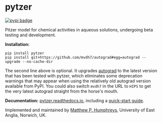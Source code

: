 # pytzer

[![pypi badge](https://img.shields.io/pypi/v/pytzer.svg?style=popout)](https://pypi.org/project/pytzer/)

Pitzer model for chemical activities in aqueous solutions, undergoing beta testing and development.

**Installation:**

```shell
pip install pytzer
pip install git+https://github.com/mvdh7/autograd#egg=autograd --upgrade --no-cache-dir
```

The second line above is optional. It upgrades [autograd](https://github.com/HIPS/autograd) to the latest version that has been tested with pytzer, which eliminates some deprecation warnings that may appear when using the relatively old autograd version available from PyPI. You could also switch `mvdh7` in the URL to `HIPS` to get the very latest autograd straight from the horse's mouth.

**Documentation:** [pytzer.readthedocs.io](https://pytzer.readthedocs.io/en/latest/), including a [quick-start guide](https://pytzer.readthedocs.io/en/latest/quick-start/).

Implemented and maintained by [Matthew P. Humphreys](https://mvdh.xyz), University of East Anglia, Norwich, UK.
